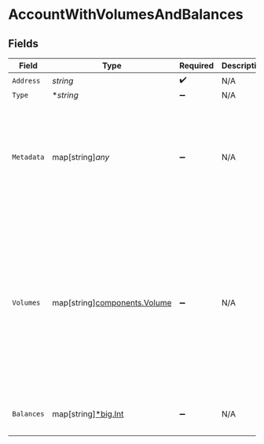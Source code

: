 # AccountWithVolumesAndBalances


## Fields

| Field                                                                                                          | Type                                                                                                           | Required                                                                                                       | Description                                                                                                    | Example                                                                                                        |
| -------------------------------------------------------------------------------------------------------------- | -------------------------------------------------------------------------------------------------------------- | -------------------------------------------------------------------------------------------------------------- | -------------------------------------------------------------------------------------------------------------- | -------------------------------------------------------------------------------------------------------------- |
| `Address`                                                                                                      | *string*                                                                                                       | :heavy_check_mark:                                                                                             | N/A                                                                                                            | users:001                                                                                                      |
| `Type`                                                                                                         | **string*                                                                                                      | :heavy_minus_sign:                                                                                             | N/A                                                                                                            | virtual                                                                                                        |
| `Metadata`                                                                                                     | map[string]*any*                                                                                               | :heavy_minus_sign:                                                                                             | N/A                                                                                                            | {<br/>"admin": true,<br/>"a": {<br/>"nested": {<br/>"key": "value"<br/>}<br/>}<br/>}                           |
| `Volumes`                                                                                                      | map[string][components.Volume](../../models/components/volume.md)                                              | :heavy_minus_sign:                                                                                             | N/A                                                                                                            | {<br/>"USD": {<br/>"input": 100,<br/>"output": 10,<br/>"balance": 90<br/>},<br/>"EUR": {<br/>"input": 100,<br/>"output": 10,<br/>"balance": 90<br/>}<br/>} |
| `Balances`                                                                                                     | map[string][*big.Int](https://pkg.go.dev/math/big#Int)                                                         | :heavy_minus_sign:                                                                                             | N/A                                                                                                            | {<br/>"COIN": 100<br/>}                                                                                        |